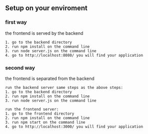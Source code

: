 ## Setup on your enviroment
### first way
the frontend is served by the backend
```
1. go to the backend directory
2. run npm install on the command line
3. run node server.js on the command line
4. go to http://localhost:8080/ you will find your application
```
### second way
the frontend is separated from the backend
```
run the backend server same steps as the above steps:
1. go to the backend directory
2. run npm install on the command line
3. run node server.js on the command line

run the frontend server:
1. go to the frontend directory
2. run npm install on the command line
3. run npm start on the command line
4. go to http://localhost:3000/ you will find your application
```
